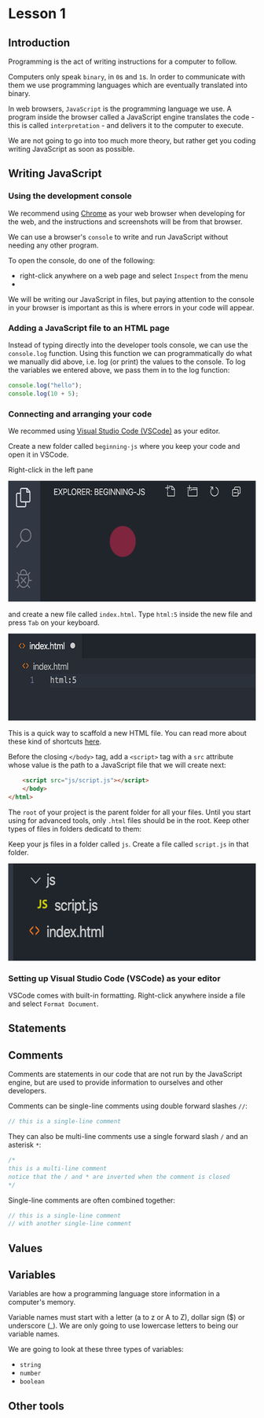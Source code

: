 # Lesson 1

## Introduction

Programming is the act of writing instructions for a computer to follow.

Computers only speak `binary`, in `0`s and `1`s. In order to communicate with them we use programming languages which are eventually translated into
binary.

In web browsers, `JavaScript` is the programming language we use. A program inside the browser called a JavaScript engine translates the code - this is called `interpretation` - and delivers it to the computer to execute.

We are not going to go into too much more theory, but rather get you coding writing JavaScript as soon as possible.

## Writing JavaScript

### Using the development console

We recommend using [Chrome](https://www.google.com/chrome/) as your web browser when developing for the web, and the instructions and screenshots will be from that browser.

We can use a browser's `console` to write and run JavaScript without needing any other program.

To open the console, do one of the following:

- right-click anywhere on a web page and select `Inspect` from the menu
- 

We will be writing our JavaScript in files, but paying attention to the console in your browser is important as this is where errors in your code will appear.

### Adding a JavaScript file to an HTML page

Instead of typing directly into the developer tools console, we can use the `console.log` function. Using this function we can programmatically do what we manually did above, i.e. log (or print) the values to the console. To log the variables we entered above, we pass them in to the log function:

```js
console.log("hello");
console.log(10 + 5);
```

### Connecting and arranging your code

We recommed using [Visual Studio Code (VSCode)](https://code.visualstudio.com/) as your editor.

Create a new folder called `beginning-js` where you keep your code and open it in VSCode.

Right-click in the left pane

<img src="/images/vscode-pane.png" alt="VSCode pane" width="600" height="246" />

and create a new file called `index.html`. Type `html:5` inside the new file and press `Tab` on your keyboard.

<img src="/images/html5.png" alt="html:5" width="600" height="177" />

This is a quick way to scaffold a new HTML file. You can read more about these kind of shortcuts [here](https://code.visualstudio.com/docs/editor/emmet).

Before the closing `</body>` tag, add a `<script>` tag with a `src` attribute whose value is the path to a JavaScript file that we will create next:

```html
    <script src="js/script.js"></script>
    </body>
</html>
```

The `root` of your project is the parent folder for all your files. Until you start using for advanced tools, only `.html` files should be in the root. Keep other types of files in folders dedicatd to them:

Keep your js files in a folder called `js`. Create a file called `script.js` in that folder.

<img src="/images/file-arrangement.png" alt="File arrangement" width="600" height="198" />

### Setting up Visual Studio Code (VSCode) as your editor

VSCode comes with built-in formatting. Right-click anywhere inside a file and select `Format Document`.

## Statements

## Comments

Comments are statements in our code that are not run by the JavaScript engine, but are used to provide information to ourselves and other developers.

Comments can be single-line comments using double forward slashes `//`:

```js
// this is a single-line comment
```

They can also be multi-line comments use a single forward slash `/` and an asterisk `*`:

```js
/*
this is a multi-line comment
notice that the / and * are inverted when the comment is closed
*/
```

Single-line comments are often combined together:

```js
// this is a single-line comment
// with another single-line comment
```

## Values

## Variables

Variables are how a programming language store information in a computer's memory.

Variable names must start with a letter (a to z or A to Z), dollar sign (\$) or underscore (\_). We are only going to use lowercase letters to being our variable names.

We are going to look at these three types of variables:

-   `string`
-   `number`
-   `boolean`

## Other tools
